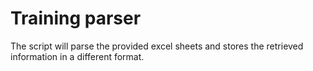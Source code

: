 # Training parser

The script will parse the provided excel sheets and stores the retrieved information in a different format.
